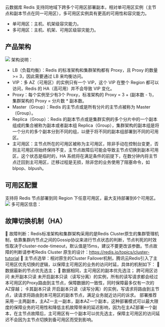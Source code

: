 
云数据库 Redis 支持同地域下跨多个可用区部署副本，相对单可用区实例（主节点和副本节点在同一可用区），多可用区实例具有更高的可用性和容灾能力。
- 单可用区：主机、机架级容灾能力。
- 多可用区：主机、机架、可用区级容灾能力。

## 产品架构
![](https://main.qcloudimg.com/raw/855cfa6d9f004b589c708eeb12de1518.png)
架构说明：
- LB（负载均衡）：Redis 的标准架构和集群架构都有 Proxy，且 Proxy 的数量 >= 3，因此需要通过 LB 来均衡访问。
- VIP：多 AZ（可用区）的实例只有一个 VIP，这个 VIP 在整个 Region 都可以访问，Redis 的 HA（高可用）并不会导致 VIP 变化。
- Proxy：每个实例至少有3个 Proxy，标准架构的 Proxy = 3 + (副本数 - 1)，集群架构的 Proxy = 分片数 * 副本数。
- Master（Group）：Redis 的主节点或是所有分片的主节点被称为 Master（Group）。
- Replica（Group）：Redis 的副本节点或是集群实例的多个分片中的一个副本组成的集合被称为副本或者副本组 Replica（Group），集群架构的副本组是将一个分片的多个副本分到不同的组，以便于将不同的副本组部署到不同的可用区。
- 主可用区：主节点所在的可用区被称为主可用区，除非手动在控制台变更，否则主可用区将始终保持不变，主节点故障后可能会导致主节点切换到副本可用区，这个状态是临时的，HA 系统将在满足条件的前提下，在数分钟内将主节点迁回到主可用区，迁移过程是无损，除非您的业务使用了阻塞命令，如 blpop、blpush。

## 可用区配置
支持将 Redis 节点部署到同 Region 下任意可用区，最大支持部署到6个可用区。
![](https://main.qcloudimg.com/raw/c5d9cd4fc9c9e0b5e988115a20497c83.png)
多可用区信息：

 
## 故障切换机制（HA）
	故障判断：Redis标准架构和集群架构采用的是Redis Cluster原生的集群管理机制，依靠集群内节点之间的Gossip协议来进行节点状态的判断，节点判死的时效性取决于cluster-node-timeout，默认值是15ms，建议不要更改该参数。节点故障的判断请参考Redis Cluster 原生的设计：https://redis.io/topics/cluster-tutorial
	主节点选举：相对原生的Cluster Failover机制，腾讯云Redis引入了主可用区优先切换的逻辑，以保障主可用区的业务的访问时延，具体的机制如下：
	数据最新的节点优先选主；
	数据相同，主可用区的副本优先选注；
跨可用区访问
未开副本只读
未开启副本只读（读写分离）的实例，所有的读写请求都会经过本可用区的Proxy路由到主节点，保障数据的一致性，同时保障最多仅有一次的AZ穿越；
卡其副本只读
开启副本只读（读写分离）的实例，写请求将路由到主节点，读请求将路由到本可用区的副本节点，满足业务就近访问的诉求。
部署推荐
采用一主两副本，主AZ一主一副本，副本AZ一个副本，这种部署模式可以最大限度的保障业务的可用性和降低主机故障带来的延迟影响，因为在主AZ部署一个副本，在主节点故障后，主可用区有一个副本可以优先选主，保障主可用区的访问延迟不会因为主节点切换到备可用区而受到影响。
 
